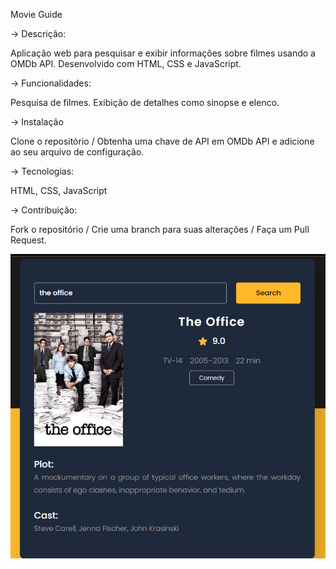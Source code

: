 Movie Guide

-> Descrição:

Aplicação web para pesquisar e exibir informações sobre filmes usando a OMDb API. Desenvolvido com HTML, CSS e JavaScript.

-> Funcionalidades:

Pesquisa de filmes.
Exibição de detalhes como sinopse e elenco.

-> Instalação

Clone o repositório /
Obtenha uma chave de API em OMDb API e adicione ao seu arquivo de configuração.


-> Tecnologias:

HTML, CSS, JavaScript


-> Contribuição:

Fork o repositório /
Crie uma branch para suas alterações /
Faça um Pull Request.

<img src="screenshot.png.png">

